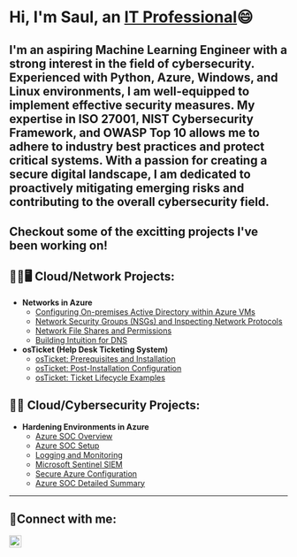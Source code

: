 <h1>Hi, I'm Saul, an <a href="https://linkedin.com/in/">IT Professional</a>😄</h1>

<h2>I'm an aspiring Machine Learning Engineer with a strong interest in the field of cybersecurity. Experienced with Python, Azure, Windows, and Linux environments, I am well-equipped to implement effective security measures. My expertise in ISO 27001, NIST Cybersecurity Framework, and OWASP Top 10 allows me to adhere to industry best practices and protect critical systems. With a passion for creating a secure digital landscape, I am dedicated to proactively mitigating emerging risks and contributing to the overall cybersecurity field.<h2>

Checkout some of the excitting projects I've been working on!

<h2>👨‍💻🖥️ Cloud/Network Projects:</h2>

- <b>Networks in Azure</b>
  - [Configuring On-premises Active Directory within Azure VMs](https://github.com/sfariasjr/Configuring-On-premises-Active-Directory-within-Azure-VMs)
  - [Network Security Groups (NSGs) and Inspecting Network Protocols](https://github.com/sfariasjr/Network-Security-Groups-NSGs-and-Inspecting-Network-Protocols)
  - [Network File Shares and Permissions](https://github.com/sfariasjr/Network-File-Shares-and-Permissions)
  - [Building Intuition for DNS](https://github.com/sfariasjr/Building-Intuition-for-DNS)
- <b>osTicket (Help Desk Ticketing System)</b>
  - [osTicket: Prerequisites and Installation](https://github.com/sfariasjr/osTicket-Prerequisites-and-Installation)
  - [osTicket: Post-Installation Configuration](https://github.com/sfariasjr/osTicketPostConfiguration)
  - [osTicket: Ticket Lifecycle Examples](https://github.com/sfariasjr/osTicket-Ticket-Lifecycle-Examples)

<h2> 🔐🪪 Cloud/Cybersecurity Projects:</h2>

- <b>Hardening Environments in Azure</b>
  - [Azure SOC Overview](https://github.com/sfariasjr/Azure-SOC-Overview/blob/main/README.md)
  - [Azure SOC Setup]()
  - [Logging and Monitoring]()
  - [Microsoft Sentinel SIEM]()
  - [Secure Azure Configuration]()
  - [Azure SOC Detailed Summary]()

---
<h2>🤳Connect with me:</h2>


[<img align="left" alt="LinkedIn" width="22px" src="https://cdn.jsdelivr.net/npm/simple-icons@v3/icons/linkedin.svg" />][linkedin]



[linkedin]: www.linkedin.com/in/saul-farias-74a92b255
